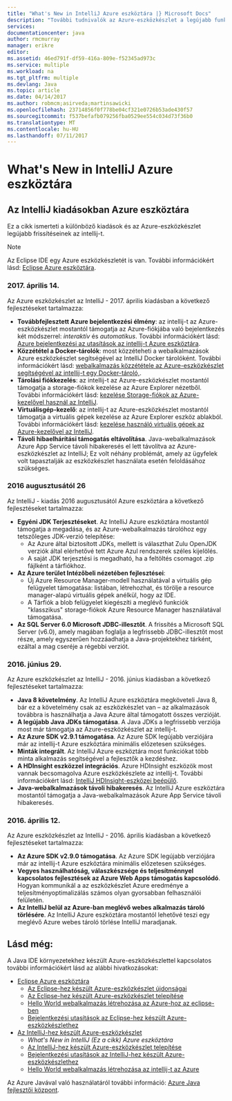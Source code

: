 ```yaml
---
title: "What's New in IntelliJ Azure eszköztára |} Microsoft Docs"
description: "További tudnivalók az Azure-eszközkészlet a legújabb funkciókat az intellij-t."
services: 
documentationcenter: java
author: rmcmurray
manager: erikre
editor: 
ms.assetid: 46ed791f-df59-416a-809e-f52345ad973c
ms.service: multiple
ms.workload: na
ms.tgt_pltfrm: multiple
ms.devlang: Java
ms.topic: article
ms.date: 04/14/2017
ms.author: robmcm;asirveda;martinsawicki
ms.openlocfilehash: 23714856f0f778be04cf321e0726b53ade430f57
ms.sourcegitcommit: f537befafb079256fba0529ee554c034d73f36b0
ms.translationtype: MT
ms.contentlocale: hu-HU
ms.lasthandoff: 07/11/2017
---
```

# <a name="whats-new-in-the-azure-toolkit-for-intellij"></a>What's New in IntelliJ Azure eszköztára
## <a name="azure-toolkit-for-intellij-releases"></a>Az IntelliJ kiadásokban Azure eszköztára
Ez a cikk ismerteti a különböző kiadások és az Azure-eszközkészlet legújabb frissítéseinek az intellij-t.

> [!NOTE]
> Az Eclipse IDE egy Azure eszközkészletét is van. További információkért lásd: [Eclipse Azure eszköztára].
> 
> 

### <a name="april-14-2017"></a>2017. április 14.
Az Azure eszközkészlet az IntelliJ - 2017. április kiadásban a következő fejlesztéseket tartalmazza:

* **Továbbfejlesztett Azure bejelentkezési élmény**: az intellij-t az Azure-eszközkészlet mostantól támogatja az Azure-fiókjába való bejelentkezés két módszerrel: *interaktív* és *automatikus*. További információkért lásd: [Azure bejelentkezési az utasítások az intellij-t Azure eszköztára].
* **Közzététel a Docker-tárolók**: most közzéteheti a webalkalmazások Azure eszközkészlet segítségével az IntelliJ Docker tárolóként. További információkért lásd: [webalkalmazás közzététele az Azure-eszközkészlet segítségével az intellij-t egy Docker-tároló,].
* **Tárolási fiókkezelés**: az intellij-t az Azure-eszközkészlet mostantól támogatja a storage-fiókok kezelése az Azure Explorer nézetből. További információkért lásd: [kezelése Storage-fiókok az Azure-kezelővel használ az IntelliJ].
* **Virtuálisgép-kezelő**: az intellij-t az Azure-eszközkészlet mostantól támogatja a virtuális gépek kezelése az Azure Explorer eszköz ablakból. További információkért lásd: [kezelése használó virtuális gépek az Azure-kezelővel az IntelliJ].
* **Távoli hibaelhárítási támogatás eltávolítása**. Java-webalkalmazások Azure App Service távoli hibakeresés el lett távolítva az Azure-eszközkészlet az IntelliJ; Ez volt néhány problémát, amely az ügyfelek volt tapasztalják az eszközkészlet használata esetén feloldásához szükséges.

### <a name="august-26-2016"></a>2016 augusztusától 26
Az IntelliJ - kiadás 2016 augusztusától Azure eszköztára a következő fejlesztéseket tartalmazza:

* **Egyéni JDK Terjesztéseket**. Az IntelliJ Azure eszköztára mostantól támogatja a megadása, és az Azure-webalkalmazás tárolóhoz egy tetszőleges JDK-verzió telepítése:
  * Az Azure által biztosított JDKs, mellett is választhat Zulu OpenJDK verziók által elérhetővé tett Azure Azul rendszerek széles kijelölés.
  * A saját JDK terjesztési is megadható, ha a feltöltés csomagot .zip fájlként a tárfiókhoz.
* **Az Azure terület Intézőbeli nézetében fejlesztései**:
  * Új Azure Resource Manager-modell használatával a virtuális gép felügyelet támogatása: listában, létrehozhat, és törölje a resource manager-alapú virtuális gépek anélkül, hogy az IDE.
  * A Tárfiók a blob felügyelet kiegészíti a meglévő funkciók "klasszikus" storage-fiókok Azure Resource Manager használatával támogatása.
* **Az SQL Server 6.0 Microsoft JDBC-illesztőt**. A frissítés a Microsoft SQL Server (v6.0), amely magában foglalja a legfrissebb JDBC-illesztőt most része, amely egyszerűen hozzáadhatja a Java-projektekhez tárként, ezáltal a mag cseréje a régebbi verziót.

### <a name="june-29-2016"></a>2016. június 29.
Az Azure eszközkészlet az IntelliJ - 2016. június kiadásban a következő fejlesztéseket tartalmazza:

* **Java 8 követelmény**. Az IntelliJ Azure eszköztára megköveteli Java 8, bár ez a követelmény csak az eszközkészlet van – az alkalmazások továbbra is használhatja a Java Azure által támogatott összes verzióját.
* **A legújabb Java JDKs támogatása**. A Java JDKs a legfrissebb verziója most már támogatja az Azure-eszközkészlet az intellij-t.
* **Az Azure SDK v2.9.1 támogatása**. Az Azure SDK legújabb verziójára már az intellij-t Azure eszköztára minimális előzetesen szükséges.
* **Minták integrált**. Az IntelliJ Azure eszköztára most funkciókat több minta alkalmazás segítségével a fejlesztők a kezdéshez.
* **A HDInsight eszközzel integrációs**. Azure HDInsight eszközök most vannak becsomagolva Azure eszközkészlete az intellij-t. További információkért lásd: [IntelliJ HDInsight-eszközei beépülő].
* **Java-webalkalmazások távoli hibakeresés**. Az IntelliJ Azure eszköztára mostantól támogatja a Java-webalkalmazások Azure App Service távoli hibakeresés.

### <a name="april-12-2016"></a>2016. április 12.
Az Azure eszközkészlet az IntelliJ - 2016. április kiadásban a következő fejlesztéseket tartalmazza:

* **Az Azure SDK v2.9.0 támogatása**. Az Azure SDK legújabb verziójára már az intellij-t Azure eszköztára minimális előzetesen szükséges.
* **Vegyes használhatóság, válaszkészsége és teljesítménnyel kapcsolatos fejlesztések az Azure Web Apps támogatás kapcsolódó**. Hogyan kommunikál a az eszközkészlet Azure eredménye a teljesítményoptimalizálás számos olyan gyorsabban felhasználói felületén.
* **Az IntelliJ belül az Azure-ban meglévő webes alkalmazás tároló törlésére**. Az IntelliJ Azure eszköztára mostantól lehetővé teszi egy meglévő Azure webes tároló törlése IntelliJ maradjanak.

## <a name="see-also"></a>Lásd még:
A Java IDE környezetekhez készült Azure-eszközkészlettel kapcsolatos további információkért lásd az alábbi hivatkozásokat:

* [Eclipse Azure eszköztára]
  * [Az Eclipse-hez készült Azure-eszközkészlet újdonságai]
  * [Az Eclipse-hez készült Azure-eszközkészlet telepítése]
  * [Hello World webalkalmazás létrehozása az Azure-hoz az eclipse-ben]
  * [Bejelentkezési utasítások az Eclipse-hez készült Azure-eszközkészlethez]
* [Az IntelliJ-hez készült Azure-eszközkészlet]
  * *What's New in IntelliJ (Ez a cikk) Azure eszköztára*
  * [Az IntelliJ-hez készült Azure-eszközkészlet telepítése]
  * [Bejelentkezési utasítások az IntelliJ-hez készült Azure-eszközkészlethez]
  * [Hello World webalkalmazás létrehozása az intellij-t az Azure]

Az Azure Javával való használatáról további információ: [Azure Java fejlesztői központ].

<!-- URL List -->

[Eclipse Azure eszköztára]: ./azure-toolkit-for-eclipse.md
[Az IntelliJ-hez készült Azure-eszközkészlet]: ./azure-toolkit-for-intellij.md
[Hello World webalkalmazás létrehozása az Azure-hoz az eclipse-ben]: ./app-service-web/app-service-web-eclipse-create-hello-world-web-app.md
[Hello World webalkalmazás létrehozása az intellij-t az Azure]: ./app-service-web/app-service-web-intellij-create-hello-world-web-app.md
[Az Eclipse-hez készült Azure-eszközkészlet telepítése]: ./azure-toolkit-for-eclipse-installation.md
[Az IntelliJ-hez készült Azure-eszközkészlet telepítése]: ./azure-toolkit-for-intellij-installation.md
[Bejelentkezési utasítások az Eclipse-hez készült Azure-eszközkészlethez]: ./azure-toolkit-for-eclipse-sign-in-instructions.md
[Bejelentkezési utasítások az IntelliJ-hez készült Azure-eszközkészlethez]: ./azure-toolkit-for-intellij-sign-in-instructions.md
[Az Eclipse-hez készült Azure-eszközkészlet újdonságai]: ./azure-toolkit-for-eclipse-whats-new.md
[What's New in the Azure Toolkit for IntelliJ]: ./azure-toolkit-for-intellij-whats-new.md

[Azure bejelentkezési az utasítások az intellij-t Azure eszköztára]: ./azure-toolkit-for-intellij-sign-in-instructions.md
[webalkalmazás közzététele az Azure-eszközkészlet segítségével az intellij-t egy Docker-tároló,]: ./azure-toolkit-for-intellij-publish-as-docker-container.md
[kezelése Storage-fiókok az Azure-kezelővel használ az IntelliJ]: ./azure-toolkit-for-intellij-managing-storage-accounts-using-azure-explorer.md
[kezelése használó virtuális gépek az Azure-kezelővel az IntelliJ]: ./azure-toolkit-for-intellij-managing-virtual-machines-using-azure-explorer.md

[Azure Java fejlesztői központ]: http://go.microsoft.com/fwlink/?LinkID=699547

[IntelliJ HDInsight-eszközei beépülő]: ./hdinsight/hdinsight-apache-spark-intellij-tool-plugin.md
